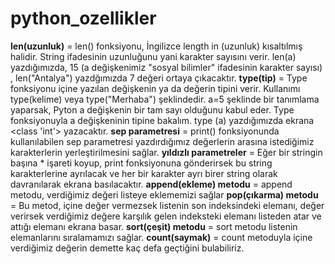# python_ozellikler
**len(uzunluk)** =  len() fonksiyonu, İngilizce length in (uzunluk) kısaltılmış halidir. String ifadesinin uzunluğunu yani karakter sayısını verir. len(a) yazdığımızda, 15 (a değişkenimiz "sosyal bilimler" ifadesinin karakter sayısı) , len("Antalya") yazdğımızda 7 değeri ortaya çıkacaktır.
**type(tip)**     =  Type fonksiyonu içine yazılan değişkenin ya da değerin tipini verir. Kullanımı type(kelime) veya type("Merhaba") şeklindedir. a=5 şeklinde bir tanımlama yaparsak, Pyton a değişkenin bir tam sayı olduğunu kabul eder. Type fonksiyonuyla a değişkeninin tipine bakalım. type (a) yazdığımızda ekrana <class 'int'> yazacaktır.
**sep parametresi**  =  print() fonksiyonunda kullanılabilen sep parametresi yazdırdığımız değerlerin arasına istediğimiz karakterlerin yerleştirilmesini sağlar.
**yıldızlı parametreler** = Eğer bir stringin başına * işareti koyup, print fonksiyonuna gönderirsek bu string karakterlerine
ayrılacak ve her bir karakter ayrı birer string olarak davranılarak ekrana basılacaktır.
**append(ekleme) metodu** = append metodu, verdiğimiz değeri listeye eklememizi sağlar
**pop(çıkarma) metodu** = Bu metod, içine değer vermezsek listenin son indeksindeki elemanı, değer verirsek verdiğimiz değere karşılık gelen      indeksteki elemanı listeden atar ve attığı elemanı ekrana basar.
**sort(çeşit) metodu** = sort metodu listenin elemanlarını sıralamamızı sağlar.
**count(saymak)** =  count metoduyla içine verdiğimiz değerin demette kaç defa geçtiğini bulabiliriz.
